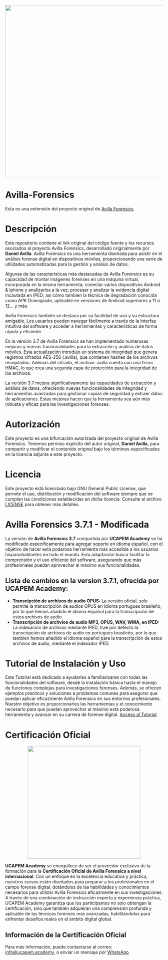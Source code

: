 <p align="center">
  <img width="660" height="550" src="https://www.ucapem.group/site/wp-content/uploads/2023/06/Avilla-01.png">
</p>

# Avilla-Forensics
Esta es una extensión del proyecto original de [Avilla Forensics](https://github.com/AvillaDaniel/AvillaForensics).

# Descripción

Este repositorio contiene el link original del código fuente y los recursos asociados al proyecto Avilla Forensics, desarrollado originalmente por **Daniel Avilla**. Avilla Forensics es una herramienta diseñada para asistir en el análisis forense digital en dispositivos móviles, proporcionando una serie de utilidades automatizadas para la gestión y análisis de datos.

Algunas de las características más destacadas de Avilla Forensics es su capacidad de montar imágenes forenses en una máquina virtual, incorporada en la misma herramienta; conectar varios dispositivos Android & Iphone y analizarlos a la vez; procesar y analizar la evidencia digital incautada en IPED; así cómo tambien la técnica de degradación conocida como APK Downgrade, aplicable en versiones de Android superiores a 11 o 12… y más.

Avilla Forensics también se destaca por su facilidad de uso y su estructura amigable. Los usuarios pueden navegar fácilmente a través de la interfaz intuitiva del software y acceder a herramientas y características de forma rápida y eficiente.

En la versión 3.7 de Avilla Forensics se han implementado numerosas mejoras y nuevas funcionalidades para la extracción y análisis de datos móviles. Esta actualización introdujo un sistema de integridad que genera registros cifrados AES-256 (.avilla), que contienen hashes de los archivos recopilados. Además del cifrado, el archivo .avilla cuenta con una firma HMAC, lo que crea una segunda capa de protección para la integridad de los archivos.

La versión 3.7 mejora significativamente las capacidades de extracción y análisis de datos, ofreciendo nuevas funcionalidades de integridad y herramientas avanzadas para gestionar copias de seguridad y extraer datos de aplicaciones. Estas mejoras hacen que la herramienta sea aún más robusta y eficaz para las investigaciones forenses.

# Autorización

Este proyecto es una bifurcación autorizada del proyecto original de Avilla Forensics. Tenemos permiso explícito del autor original, **Daniel Avilla**, para compartir y modificar el contenido original bajo los términos especificados en la licencia adjunta a este proyecto.

# Licencia

Este proyecto está licenciado bajo GNU General Public License, que permite el uso, distribución y modificación del software siempre que se cumplan las condiciones establecidas en dicha licencia. Consulte el archivo [LICENSE](https://github.com/UCAPEM-ACADEMY/AvillaForensics?tab=License-1-ov-file) para obtener más detalles.

# Avilla Forensics 3.7.1 - Modificada

La versión de **Avilla Forensics 3.7** compartida por **UCAPEM Academy** se ha modificado específicamente para agregar soporte en idioma español, con el objetivo de hacer esta poderosa herramienta más accesible a los usuarios hispanohablantes en todo el mundo. Esta adaptación busca facilitar la comprensión y el uso eficiente del software, asegurando que más profesionales puedan aprovechar al máximo sus funcionalidades.

## Lista de cambios en la version 3.7.1, ofrecida por UCAPEM Academy:

* **Transcipción de archivos de audio OPUS:** La versión oficial, solo permite la transcripción de audios OPUS en idioma portugues brasileño, por lo que hemos añadido el idioma español para la transcripción de estos archivos de audio.
* **Transcripción de archvios de audio MP3, OPUS, WAV, WMA, en IPED:** La indexación de archivos mediante IPED, trae por defecto la transcripción de archivos de audio en portugues brasileño, por lo que tambien hemos añadido el idioma español para la transcripción de estos archivos de audio, mediante el indexador IPED.

# Tutorial de Instalación y Uso

Este Tutorial está dedicado a ayudarles a familiarizarse con todas las funcionalidades del software, desde la instalación básica hasta el manejo de funciones complejas para investigaciones forenses. Además, se ofrecen ejemplos prácticos y soluciones a problemas comunes para asegurar que puedan aplicar eficazmente Avilla Forensics en sus entornos profesionales. Nuestro objetivo es proporcionarles las herramientas y el conocimiento necesario para que puedan aprovechar al máximo esta poderosa herramienta y avanzar en su carrera de forense digital.
[Acceso al Tutorial](https://github.com/UCAPEM-ACADEMY/AvillaForensics/wiki)

# Certificación Oficial

<p align="center">
  <img width="360" height="360" src="https://www.ucapem.group/site/wp-content/uploads/2024/04/Badged-13.png">
</p>

**UCAPEM Academy** se enorgullece de ser el proveedor exclusivo de la formación para la **Certificación Oficial de Avilla Forensics a nivel internacional**. Con un enfoque en la excelencia educativa y práctica, nuestros cursos están diseñados para preparar a los profesionales en el campo forense digital, dotándolos de las habilidades y conocimientos necesarios para utilizar Avilla Forensics eficazmente en sus investigaciones. A través de una combinación de instrucción experta y experiencia práctica, UCAPEM Academy garantiza que los participantes no solo obtengan la certificación, sino que también adquieran una comprensión profunda y aplicable de las técnicas forenses más avanzadas, habilitándolos para enfrentar desafíos reales en el ámbito digital global.

## Información de la Certificación Oficial

Para más información, puede contactarse al correo: info@ucapem.academy, o enviar un mensaje por [WhatsApp](https://wa.me/593987121348)
